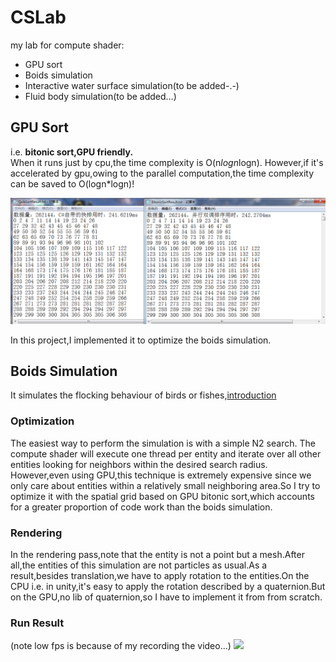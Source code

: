# CSLab
my lab for compute shader:
* GPU sort
* Boids simulation
* Interactive water surface simulation(to be added-.-)
* Fluid body simulation(to be added...)
## GPU Sort
i.e. **bitonic sort,GPU friendly.**  
When it runs just by cpu,the time complexity is O(n*logn*logn).
However,if it's accelerated by gpu,owing to the parallel computation,the time complexity can be saved to O(logn*logn)!  
  
![](https://github.com/EagerCleaverInWind/CSLab/blob/master/CSLab/20171106202552.png)
  
In this project,I implemented it to optimize the boids simulation.
## Boids Simulation
It simulates the flocking behaviour of birds or fishes,[introduction](https://en.wikipedia.org/wiki/Boids) 
### Optimization
The easiest way to perform the simulation is with a simple N2 search. The compute shader will execute one thread per entity and iterate over all other entities looking for neighbors within the desired search radius. However,even using GPU,this technique is extremely expensive since we only care about entities within a relatively small neighboring area.So I try to optimize it with the spatial grid based on GPU bitonic sort,which accounts for a greater proportion of code work than the boids simulation.  
### Rendering
In the rendering pass,note that the entity is not a point but a mesh.After all,the entities of this simulation are not particles as usual.As a result,besides translation,we have to apply rotation to the entities.On the CPU i.e. in unity,it's easy to apply the rotation described by a quaternion.But on the GPU,no lib of quaternion,so I have to implement it from from scratch.
### Run Result
(note low fps is because of my recording the video...)
![](https://github.com/EagerCleaverInWind/CSLab/blob/master/CSLab/boids.gif)
